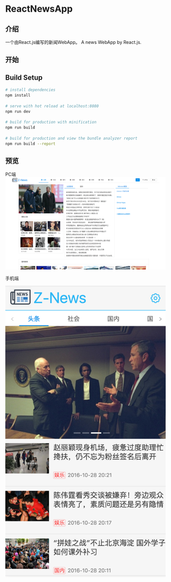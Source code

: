 # ReactNewsApp
## 介绍
一个由React.js编写的新闻WebApp。
A news WebApp by React.js.


## 开始

## Build Setup

``` bash
# install dependencies
npm install

# serve with hot reload at localhost:8080
npm run dev

# build for production with minification
npm run build

# build for production and view the bundle analyzer report
npm run build --report
```

## 预览
PC端
![react-news by microzz.com](https://github.com/snowyG0924/NewsApp-react/blob/master/preview/01.png)

手机端

![react-news by microzz.com](https://github.com/snowyG0924/NewsApp-react/blob/master/preview/02.png)




